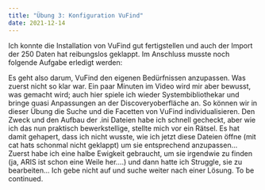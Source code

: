 ```yaml
---
title: "Übung 3: Konfiguration VuFind"
date: 2021-12-14
---
```


Ich konnte die Installation von VuFind gut fertigstellen und auch der Import der 250 Daten hat reibungslos geklappt. Im Anschluss musste noch folgende Aufgabe erledigt werden: 


Es geht also darum, VuFind den eigenen Bedürfnissen anzupassen. Was zuerst nicht so klar war. Ein paar Minuten im Video wird mir aber bewusst, was gemacht wird; auch hier spiele ich wieder Systembibliothekar und bringe quasi Anpassungen an der Discoveryoberfläche an. So können wir in dieser Übung die Suche und die Facetten von VuFind individualisieren. Den Zweck und den Aufbau der .ini Dateien habe ich schnell gecheckt, aber wie ich das nun praktisch bewerkstellige, stellte mich vor ein Rätsel. 
Es hat damit gehapert, dass ich nicht wusste, wie ich jetzt diese Dateien öffne (mit cat hats schonmal nicht geklappt) um sie entsprechend anzupassen…Zuerst habe ich eine halbe Ewigkeit gebraucht, um sie irgendwie zu finden (ja, ARIS ist schon eine Weile her….) und dann hatte ich Struggle, sie zu bearbeiten…
Ich gebe nicht auf und suche weiter nach einer Lösung. To be continued.
